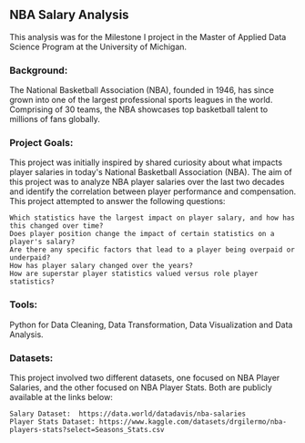 ## NBA Salary Analysis
This analysis was for the Milestone I project in the Master of Applied Data Science Program at the University of Michigan.

### Background:
The National Basketball Association (NBA), founded in 1946, has since grown into one of the largest professional sports leagues in the world. Comprising of 30 teams, the NBA showcases top basketball talent to millions of fans globally.

### Project Goals:
This project was initially inspired by shared curiosity about what impacts player salaries in today's National Basketball Association (NBA). The aim of this project was to analyze NBA player salaries over the last two decades and identify the correlation between player performance and compensation. This project attempted to answer the following questions:

    Which statistics have the largest impact on player salary, and how has this changed over time?
    Does player position change the impact of certain statistics on a player's salary?
    Are there any specific factors that lead to a player being overpaid or underpaid?
    How has player salary changed over the years?
    How are superstar player statistics valued versus role player statistics?

### Tools:
Python for Data Cleaning, Data Transformation, Data Visualization and Data Analysis.

### Datasets:
This project involved two different datasets, one focused on NBA Player Salaries, and the other focused on NBA Player Stats. Both are publicly available at the links below:

    Salary Dataset:  https://data.world/datadavis/nba-salaries
    Player Stats Dataset: https://www.kaggle.com/datasets/drgilermo/nba-players-stats?select=Seasons_Stats.csv
